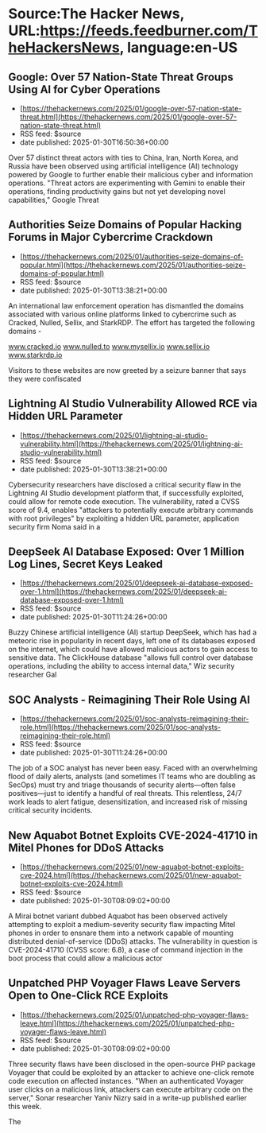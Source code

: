 # Source:The Hacker News, URL:https://feeds.feedburner.com/TheHackersNews, language:en-US

## Google: Over 57 Nation-State Threat Groups Using AI for Cyber Operations
 - [https://thehackernews.com/2025/01/google-over-57-nation-state-threat.html](https://thehackernews.com/2025/01/google-over-57-nation-state-threat.html)
 - RSS feed: $source
 - date published: 2025-01-30T16:50:36+00:00

Over 57 distinct threat actors with ties to China, Iran, North Korea, and Russia have been observed using artificial intelligence (AI) technology powered by Google to further enable their malicious cyber and information operations.
"Threat actors are experimenting with Gemini to enable their operations, finding productivity gains but not yet developing novel capabilities," Google Threat

## Authorities Seize Domains of Popular Hacking Forums in Major Cybercrime Crackdown
 - [https://thehackernews.com/2025/01/authorities-seize-domains-of-popular.html](https://thehackernews.com/2025/01/authorities-seize-domains-of-popular.html)
 - RSS feed: $source
 - date published: 2025-01-30T13:38:21+00:00

An international law enforcement operation has dismantled the domains associated with various online platforms linked to cybercrime such as Cracked, Nulled, Sellix, and StarkRDP.
The effort has targeted the following domains -

www.cracked.io
www.nulled.to
www.mysellix.io
www.sellix.io
www.starkrdp.io

Visitors to these websites are now greeted by a seizure banner that says they were confiscated

## Lightning AI Studio Vulnerability Allowed RCE via Hidden URL Parameter
 - [https://thehackernews.com/2025/01/lightning-ai-studio-vulnerability.html](https://thehackernews.com/2025/01/lightning-ai-studio-vulnerability.html)
 - RSS feed: $source
 - date published: 2025-01-30T13:38:21+00:00

Cybersecurity researchers have disclosed a critical security flaw in the Lightning AI Studio development platform that, if successfully exploited, could allow for remote code execution.
The vulnerability, rated a CVSS score of 9.4, enables "attackers to potentially execute arbitrary commands with root privileges" by exploiting a hidden URL parameter, application security firm Noma said in a

## DeepSeek AI Database Exposed: Over 1 Million Log Lines, Secret Keys Leaked
 - [https://thehackernews.com/2025/01/deepseek-ai-database-exposed-over-1.html](https://thehackernews.com/2025/01/deepseek-ai-database-exposed-over-1.html)
 - RSS feed: $source
 - date published: 2025-01-30T11:24:26+00:00

Buzzy Chinese artificial intelligence (AI) startup DeepSeek, which has had a meteoric rise in popularity in recent days, left one of its databases exposed on the internet, which could have allowed malicious actors to gain access to sensitive data.
The ClickHouse database "allows full control over database operations, including the ability to access internal data," Wiz security researcher Gal

## SOC Analysts - Reimagining Their Role Using AI
 - [https://thehackernews.com/2025/01/soc-analysts-reimagining-their-role.html](https://thehackernews.com/2025/01/soc-analysts-reimagining-their-role.html)
 - RSS feed: $source
 - date published: 2025-01-30T11:24:26+00:00

The job of a SOC analyst has never been easy. Faced with an overwhelming flood of daily alerts, analysts (and sometimes IT teams who are doubling as SecOps) must try and triage thousands of security alerts—often false positives—just to identify a handful of real threats. This relentless, 24/7 work leads to alert fatigue, desensitization, and increased risk of missing critical security incidents.

## New Aquabot Botnet Exploits CVE-2024-41710 in Mitel Phones for DDoS Attacks
 - [https://thehackernews.com/2025/01/new-aquabot-botnet-exploits-cve-2024.html](https://thehackernews.com/2025/01/new-aquabot-botnet-exploits-cve-2024.html)
 - RSS feed: $source
 - date published: 2025-01-30T08:09:02+00:00

A Mirai botnet variant dubbed Aquabot has been observed actively attempting to exploit a medium-severity security flaw impacting Mitel phones in order to ensnare them into a network capable of mounting distributed denial-of-service (DDoS) attacks.
The vulnerability in question is CVE-2024-41710 (CVSS score: 6.8), a case of command injection in the boot process that could allow a malicious actor

## Unpatched PHP Voyager Flaws Leave Servers Open to One-Click RCE Exploits
 - [https://thehackernews.com/2025/01/unpatched-php-voyager-flaws-leave.html](https://thehackernews.com/2025/01/unpatched-php-voyager-flaws-leave.html)
 - RSS feed: $source
 - date published: 2025-01-30T08:09:02+00:00

Three security flaws have been disclosed in the open-source PHP package Voyager that could be exploited by an attacker to achieve one-click remote code execution on affected instances.
"When an authenticated Voyager user clicks on a malicious link, attackers can execute arbitrary code on the server," Sonar researcher Yaniv Nizry said in a write-up published earlier this week.

The

